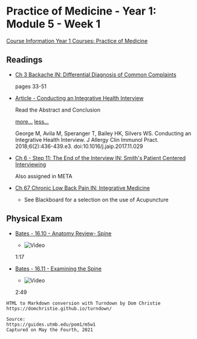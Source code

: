# Practice of Medicine - Year 1: Module 5 - Week 1

[Course Information Year 1 Courses: Practice of Medicine](/usmle/pom1/course-information.md)

## Readings

*   [Ch 3 Backache IN: Differential Diagnosis of Common Complaints](http://libux.utmb.edu/login?url=https://www.clinicalkey.com/#!/content/book/3-s2.0-B9780323512329000035)
    
    pages 33-51
    
*   [Article - Conducting an Integrative Health Interview](http://libux.utmb.edu/login?url=https://doi.org/10.1016/j.jaip.2017.11.029)
    
    Read the Abstract and Conclusion
    
    [more...](javascript:void(0);) [less...](javascript:void(0);)
    
    George M, Avila M, Speranger T, Bailey HK, Silvers WS. Conducting an Integrative Health Interview. J Allergy Clin Immunol Pract. 2018;6(2):436-439.e3. doi:10.1016/j.jaip.2017.11.029
    
*   [Ch 6 - Step 11: The End of the Interview IN: Smith's Patient Centered Interviewing](https://accessmedicine.mhmedical.com/content.aspx?bookid=2446&sectionid=193676577)
    
    Also assigned in META
    
*   [Ch 67 Chronic Low Back Pain IN: Integrative Medicine](http://libux.utmb.edu/login?url=https://www.clinicalkey.com/#!/content/book/3-s2.0-B9780323358682000670)
    

    *   See Blackboard for a selection on the use of Acupuncture

## Physical Exam

*   [Bates - 16.10 - Anatomy Review- Spine](http://libux.utmb.edu/login?url=https://batesvisualguide-com.libux.utmb.edu/MultimediaPlayer.aspx?multimediaid=6091372)
    
    *   ![Video](//libapps.s3.amazonaws.com/sites/998/icons/11712/PlayButton.png "Video  ")
    
    1:17
    
*   [Bates - 16.11 - Examining the Spine](http://libux.utmb.edu/login?url=https://batesvisualguide-com.libux.utmb.edu/MultimediaPlayer.aspx?multimediaID=6091374)
    
    *   ![Video](//libapps.s3.amazonaws.com/sites/998/icons/11712/PlayButton.png "Video  ")
    
    2:49

```
HTML to Markdown conversion with Turndown by Dom Christie
https://domchristie.github.io/turndown/

Source:
https://guides.utmb.edu/pom1/m5w1
Captured on May the Fourth, 2021
```
